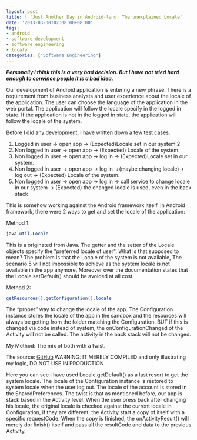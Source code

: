 ```yaml
---
layout: post
title: ! 'Just Another Day in Android-land: The unexplained Locale'
date: '2013-03-30T02:08:00+08:00'
tags:
- android
- software development
- software engineering
- locale
categories: ["Software Engineering"]
---
```


***Personally I think this is a very bad decision. But I have not tried hard enough to convince people it is a bad idea.***

Our development of Android application is entering a new phrase. There is a requirement from business analysts and user experience about the locale of the application. The user can choose the language of the application in the web portal. The application will follow the locale specify in the logged in state. If the application is not in the logged in state, the application will follow the locale of the system.

Before I did any development, I have written down a few test cases.

1. Logged in user -> open app -> (Expected)Locale set in our system.2
2. Non logged in user -> open app -> (Expected) Locale of the system.
3. Non logged in user -> open app -> log in -> (Expected)Locale set in our system.
4. Non logged in user -> open app -> log in ->(maybe changing locale)-> log out -> (Expected) Locale of the system.
5. Non logged in user -> open app -> log in -> call service to change locale in our system -> (Expected) the changed locale is used, even in the back stack

This is somehow working against the Android framework itself. In Android framework, there were 2 ways to get and set the locale of the application:

Method 1: 
```java
java.util.Locale
```

This is a originated from Java. The getter and the setter of the Locale objects specify the "preferred locale of user". What is that supposed to mean? The problem is that the Locale of the system is not available, The scenario 5 will not impossible to achieve as the system locale is not available in the app anymore. Moreover over the documentation states that the Locale.setDefault() should be avoided at all cost.

Method 2:
```java
getResources().getConfiguration().locale
```

The “proper” way to change the locale of the app. The Configuration instance stores the locale of the app in the sandbox and the resources will always be getting from the folder matching the Configuration. BUT if this is changed via code instead of system, the onConfigurationChanged of the Activity will not be called. The activity in the back stack will not be changed.

My Method: The mix of both with a twist.

The source: [GitHub](https://github.com/gilbertwat/locale-android-example) WARNING: IT MERELY COMPILED and only illustrating my logic, DO NOT USE IN PRODUCTION

Here you can see I have used Locale.getDefault() as a last resort to get the system locale. The locale of the Configuration instance is restored to system locale when the user log out. The locale of the account is stored in the SharedPreferences. The twist is that as mentioned before, our app is stack based in the Activity level. When the user press back after changing his locale, the original locale is checked against the current locale in Configuration, if they are different, the Activity start a copy of itself with a specific requestCode. When the copy is finished, the onActivityResult() will merely do: finish() itself and pass all the resultCode and data to the previous Activity.
